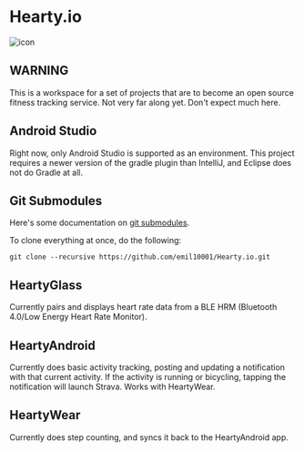 # Hearty.io

![icon](https://raw.githubusercontent.com/emil10001/Hearty.io/master/raw_assets/icon/color_icon.png)

## WARNING

This is a workspace for a set of projects that are to become an open source fitness tracking service. Not very far along yet. Don't expect much here.

## Android Studio

Right now, only Android Studio is supported as an environment. This project requires a newer version of
the gradle plugin than IntelliJ, and Eclipse does not do Gradle at all.

## Git Submodules

Here's some documentation on [git submodules](http://git-scm.com/book/en/Git-Tools-Submodules).

To clone everything at once, do the following:

    git clone --recursive https://github.com/emil10001/Hearty.io.git

## HeartyGlass

Currently pairs and displays heart rate data from a BLE HRM (Bluetooth 4.0/Low Energy Heart Rate Monitor).

## HeartyAndroid

Currently does basic activity tracking, posting and updating a notification with that current activity.
If the activity is running or bicycling, tapping the notification will launch Strava. Works with HeartyWear.

## HeartyWear

Currently does step counting, and syncs it back to the HeartyAndroid app.
